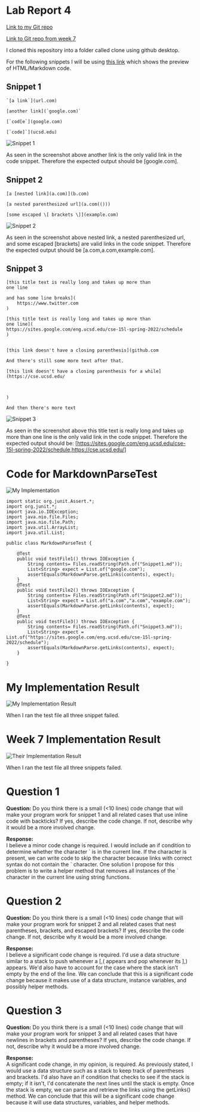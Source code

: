 # Lab Report 4

[Link to my Git repo](https://github.com/smallinaUCSD/markdown-parser)

[Link to Git repo from week 7](https://github.com/Trinnnn/markdown-parser)

I cloned this repository into a folder called clone using github desktop. 

For the following snippets I will be using [this link](https://spec.commonmark.org/dingus/) which shows the preview of HTML/Markdown code.

## Snippet 1

```
`[a link`](url.com)

[another link](`google.com)`

[`cod[e`](google.com)

[`code]`](ucsd.edu)
```

![Snippet 1](Snip1.png)

As seen in the screenshot above another link is the only valid link in the code snippet. Therefore the expected output should be [google.com]. 

## Snippet 2

```
[a [nested link](a.com)](b.com)

[a nested parenthesized url](a.com(()))

[some escaped \[ brackets \]](example.com)
```

![Snippet 2](Snip2.png)

As seen in the screenshot above nested link, a nested parenthesized url, and some escaped [brackets] are valid links in the code snippet. Therefore the expected output should be [a.com,a.com,example.com]. 

## Snippet 3

```
[this title text is really long and takes up more than 
one line

and has some line breaks](
    https://www.twitter.com
)

[this title text is really long and takes up more than 
one line](
https://sites.google.com/eng.ucsd.edu/cse-15l-spring-2022/schedule
)


[this link doesn't have a closing parenthesis](github.com

And there's still some more text after that.

[this link doesn't have a closing parenthesis for a while](https://cse.ucsd.edu/



)

And then there's more text
```

![Snippet 3](Snip3.png)

As seen in the screenshot above this title text is really long and takes up more than one line is the only valid link in the code snippet. Therefore the expected output should be: [https://sites.google.com/eng.ucsd.edu/cse-15l-spring-2022/schedule,https://cse.ucsd.edu/]

# Code for MarkdownParseTest

![My Implementation](MPTest.png)

```
import static org.junit.Assert.*;
import org.junit.*;
import java.io.IOException;
import java.nio.file.Files;
import java.nio.file.Path;
import java.util.ArrayList;
import java.util.List;

public class MarkdownParseTest {

    @Test
    public void testFile1() throws IOException {
        String contents= Files.readString(Path.of("Snippet1.md"));
        List<String> expect = List.of("google.com");
        assertEquals(MarkdownParse.getLinks(contents), expect);
    }
    @Test
    public void testFile2() throws IOException {
        String contents= Files.readString(Path.of("Snippet2.md"));
        List<String> expect = List.of("a.com","a.com","example.com");
        assertEquals(MarkdownParse.getLinks(contents), expect);
    }
    @Test
    public void testFile3() throws IOException {
        String contents= Files.readString(Path.of("Snippet3.md"));
        List<String> expect = List.of("https://sites.google.com/eng.ucsd.edu/cse-15l-spring-2022/schedule");
        assertEquals(MarkdownParse.getLinks(contents), expect);
    }

}
```

# My Implementation Result
![My Implementation Result](MyResult.png)

When I ran the test file all three snippet failed. 

# Week 7 Implementation Result 
![Their Implementation Result](TheirResult.png)

When I ran the test file all three snippets failed. 

# Question 1
**Question:**
Do you think there is a small (<10 lines) code change that will make your program work for snippet 1 and all related cases that use inline code with backticks? If yes, describe the code change. If not, describe why it would be a more involved change.

**Response:**  
I believe a minor code change is required. I would include an if condition to determine whether the character \` is in the current line. If the character is present, we can write code to skip the character because links with correct syntax do not contain the \` character. One solution I propose for this problem is to write a helper method that removes all instances of the \` character in the current line using string functions.

# Question 2
**Question:**
Do you think there is a small (<10 lines) code change that will make your program work for snippet 2 and all related cases that nest parentheses, brackets, and escaped brackets? If yes, describe the code change. If not, describe why it would be a more involved change.

**Response:**  
I believe a significant code change is required. I'd use a data structure similar to a stack to push whenever a [,( appears and pop whenever its ],) appears. We'd also have to account for the case where the stack isn't empty by the end of the line. We can conclude that this is a significant code change because it makes use of a data structure, instance variables, and possibly helper methods. 
 
# Question 3
**Question:**
Do you think there is a small (<10 lines) code change that will make your program work for snippet 3 and all related cases that have newlines in brackets and parentheses? If yes, describe the code change. If not, describe why it would be a more involved change.

**Response:**  
A significant code change, in my opinion, is required. As previously stated, I would use a data structure such as a stack to keep track of parentheses and brackets. I'd also have an if condition that checks to see if the stack is empty; if it isn't, I'd concatenate the next lines until the stack is empty. Once the stack is empty, we can parse and retrieve the links using the getLinks() method. We can conclude that this will be a significant code change because it will use data structures, variables, and helper methods. 


